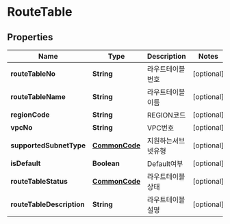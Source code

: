 
# RouteTable

## Properties
Name | Type | Description | Notes
------------ | ------------- | ------------- | -------------
**routeTableNo** | **String** | 라우트테이블번호 |  [optional]
**routeTableName** | **String** | 라우트테이블이름 |  [optional]
**regionCode** | **String** | REGION코드 |  [optional]
**vpcNo** | **String** | VPC번호 |  [optional]
**supportedSubnetType** | [**CommonCode**](CommonCode.md) | 지원하는서브넷유형 |  [optional]
**isDefault** | **Boolean** | Default여부 |  [optional]
**routeTableStatus** | [**CommonCode**](CommonCode.md) | 라우트테이블상태 |  [optional]
**routeTableDescription** | **String** | 라우트테이블설명 |  [optional]



